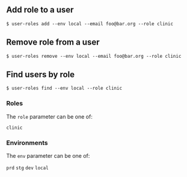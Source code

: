 ## Add role to a user

```
$ user-roles add --env local --email foo@bar.org --role clinic
```

## Remove role from a user

```
$ user-roles remove --env local --email foo@bar.org --role clinic
```

## Find users by role

```
$ user-roles find --env local --role clinic
```

### Roles

The `role` parameter can be one of:

`clinic`

### Environments

The `env` parameter can be one of:

`prd`
`stg`
`dev`
`local`
